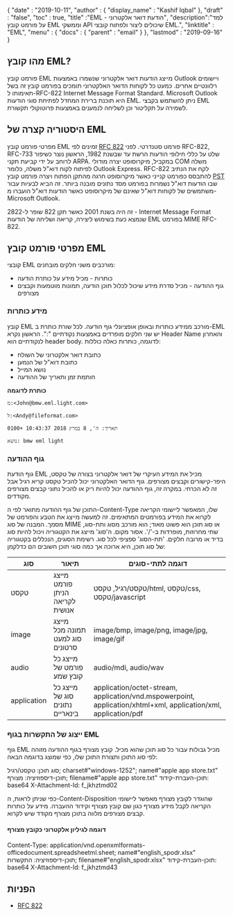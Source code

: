{
  "date" : "2019-10-11",
  "author" : {
    "display_name" : "Kashif Iqbal"
},
  "draft" : "false",
  "toc" : true,
  "title" :"EML - הודעת דואר אלקטרוני",
  "description":"למד על פורמט קובץ EML וממשקי API שיכולים ליצור ולפתוח קובצי EML.",
  "linktitle" : "EML",
  "menu" : {
    "docs" : {
      "parent" : "email"
}
},
  "lastmod" : "2019-09-16"
}

## מהו קובץ EML?

פורמט קובץ EML מייצג הודעות דואר אלקטרוני שנשמרו באמצעות Outlook ויישומים רלוונטיים אחרים. כמעט כל לקוחות הדואר האלקטרוני תומכים בפורמט קובץ זה בשל תאימותו ל-RFC-822 Internet Message Format Standard. Microsoft Outlook היא תוכנת ברירת המחדל לפתיחת סוגי הודעות EML. ניתן להשתמש בקבצי EML לשמירה על תקליטור וכן לשליחה לנמענים באמצעות פרוטוקולי תקשורת.

## היסטוריה קצרה של EML

מפרטי פורמט קובץ EML זמינים לפי [RFC 822](https://www.ietf.org/rfc/rfc0822.txt) פורמט סטנדרטי. לפני RFC-822, RFC-733 שלט על כללי חילופי הודעות הרשת עד שבשנת 1982, הראשון נוצר כשיפור לרוחב על ידי קביעת תקני ARPA. במקביל, מיקרוסופט יצרה מודולי COM משלה לפיתוח לקוח דוא"ל משלה, כלומר Outlook Express. RFC-822 לקח את הנתיב להתבסס כפורמט קנייני כאשר מיקרוסופט חרגה מהתקן הפתוח ויצרה פורמט קובץ [PST](/he/email/pst/) שבו הודעות דוא"ל נשמרות בפורמט מסד נתונים מובנה ביותר. זה הביא לבעיות עבור משתמשים של לקוחות דוא"ל שאינם של מיקרוסופט כאשר הודעות דוא"ל הועברו מ-Microsoft Outlook.

זה היה בשנת 2001 כאשר תקן 822 שופר ל-2822 - Internet Message Format שנמצא כעת בשימוש ליצירה, קריאה ושליחה של הודעות EML בפורמט MIME RFC-822.

## מפרטי פורמט קובץ EML

קובצי EML מורכבים משני חלקים מובחנים:

* כותרות - מכיל מידע על כותרת הודעה
* גוף ההודעה - מכיל סדרת מידע שיכול לכלול תוכן הודעה, תמונות מוטמעות וקבצים מצורפים

### מידע כותרות ###

קובץ EML מורכב ממידע כותרות ובאופן אופציונלי גוף הודעה. לכל שורת כותרת ב-EML יש שני חלקים מופרדים באמצעות נקודתיים ":". הראשון נקרא Header Name והאחרון לנקודתיים הוא header body. לדוגמה, כותרות כאלה כוללות:

* כתובת דואר אלקטרוני של השולח
* כתובת דוא"ל של הנמען
* נושא המייל
* חותמת זמן ותאריך של ההודעה

**כותרת לדוגמה**

```
מ:<John@bmw.eml.light.com>

ל:<Andy@fileformat.com>

תאריך: ה', 8 במרץ 2018 10:43:37 +0100

נושא: bmw eml light
```

### גוף ההודעה ###

גוף הודעת EML מכיל את המידע העיקרי של דואר אלקטרוני בצורה של טקסט, היפר-קישורים וקבצים מצורפים. גוף הדואר האלקטרוני יכול להכיל טקסט קריא רגיל אבל זה לא הכרחי. במקרה זה, גוף ההודעה יכול להיות ריק או להכיל נתוני קבצים מצורפים מקודדים.

התוכן של גוף ההודעה מתואר לפי ה-Content-Type שלו, המאפשר ליישומי הקריאה לקרוא את המידע בפורמטים המתאימים. זה למעשה מייצג את הטבע והפורמט של מסמך. המבנה של סוג MIME או סוג תוכן הוא פשוט מאוד; הוא מורכב מסוג ותת-סוג, שתי מחרוזות, מופרדות ב-'/'. אסור מקום. ה'סוג' מייצג את הקטגוריה ויכול להיות סוג בדיד או מרובה חלקים. 'תת-הסוג' ספציפי לכל סוג. רשימת הסוגים, הנכללים בקטגוריה של סוג תוכן, היא ארוכה אך כמה סוגי תוכן חשובים הם כדלקמן:


|**סוג**|**תיאור**|**דוגמה לתתי-סוגים**
---|---|---|
|טקסט|מייצג פורמט הניתן לקריאה אנושית|טקסט/רגיל, טקסט/html, טקסט/css, טקסט/javascript
|image|מייצג תמונה מכל סוג למעט סרטונים|image/bmp, image/png, image/jpg, image/gif
|audio|מייצג כל פורמט של קובץ שמע|audio/mdi, audio/wav
|application|מייצג כל סוג של נתונים בינאריים|application/octet-stream, application/vnd.mspowerpoint, application/xhtml+xml, application/xml, application/pdf

### ייצוג של התקשרות בגוף EML ###

גוף EML מכיל גבולות עבור כל סוג תוכן שהוא מכיל. קובץ מצורף בגוף ההודעה מזוהה לפי סוג התוכן ותצורת התוכן שלו, כפי שמוצג בדוגמה הבאה:

סוג תוכן: טקסט/רגיל; charset#"windows-1252"; name#"apple app store.txt"
תוכן-דיספוזיציה: מצורף; filename#"apple app store.txt"
תוכן-העברת-קידוד: base64
X-Attachment-Id: f_jkhztmd02

כפי שניתן לראות, ה-Content-Disposition שהוגדר לקובץ מצורף מאפשר ליישומי הקריאה לקבל מידע מצורף כגון שם קובץ מצורף וקידוד ההעברה. מידע על כותרות קבצים מצורפים מלווה בתוכן מצורף מקודד שיש לקרוא.

#### דוגמה לגיליון אלקטרוני כקובץ מצורף ####

Content-Type: application/vnd.openxmlformats-officedocument.spreadsheetml.sheet; name#"english_spodr.xlsx"
תוכן-דיספוזיציה: התקשרות; filename#"english_spodr.xlsx"
תוכן-העברת-קידוד: base64
X-Attachment-Id: f_jkhztmd43

## הפניות

* [RFC 822](https://www.ietf.org/rfc/rfc0822.txt)

